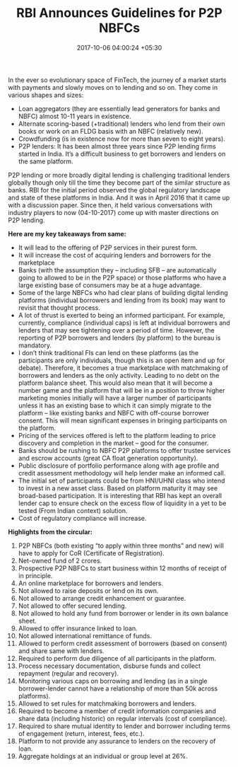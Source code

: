 ﻿---
title: RBI Announces Guidelines for P2P NBFCs
date: 2017-10-06 04:00:24 +05:30
categories:
- Banking
- Retail Banking
- BankTech
- Fintech
- Insights
- Lending
- Loans
- P2P
tags:
- Asia
- Europe
- India
- insights
- US
layout: post
type: post
status: publish
category:
- BankTech
- Lending
- Lending
- Retail Banking
- Banking
- Fintech
- Insights
- Loans
- P2P
Markets:
- Asia
- Europe
- India
- insights
- US
Person: Abhishant Pant
---

<p>In the ever so evolutionary space of FinTech, the journey of a market starts with payments and slowly moves on to lending and so on. They come in various shapes and sizes:</p>
<ul>
<li style="font-weight: 400;">Loan aggregators (they are essentially lead generators for banks and NBFC) almost 10-11 years in existence.</li>
<li style="font-weight: 400;">Alternate scoring-based (+traditional) lenders who lend from their own books or work on an FLDG basis with an NBFC (relatively new).</li>
<li style="font-weight: 400;">Crowdfunding (is in existence now for more than seven to eight years).</li>
<li style="font-weight: 400;">P2P lenders: It has been almost three years since P2P lending firms started in India. It’s a difficult business to get borrowers and lenders on the same platform.</li>
</ul>
<p>P2P lending or more broadly digital lending is challenging traditional lenders globally though only till the time they become part of the similar structure as banks. RBI for the initial period observed the global regulatory landscape and state of these platforms in India. And it was in April 2016 that it came up with a discussion paper. Since then, it held various conversations with industry players to now (04-10-2017) come up with master directions on P2P lending.</p>
<p><b>Here are my key takeaways from same:</b></p>
<ul>
<li style="font-weight: 400;">It will lead to the offering of P2P services in their purest form.</li>
<li style="font-weight: 400;">It will increase the cost of acquiring lenders and borrowers for the marketplace</li>
<li style="font-weight: 400;">Banks (with the assumption they – including SFB – are automatically going to allowed to be in the P2P space) or those platforms who have a large existing base of consumers may be at a huge advantage.</li>
<li style="font-weight: 400;">Some of the large NBFCs who had clear plans of building digital lending platforms (individual borrowers and lending from its book) may want to revisit that thought process.</li>
<li style="font-weight: 400;">A lot of thrust is exerted to being an informed participant. For example, currently, compliance (individual caps) is left at individual borrowers and lenders that may see tightening over a period of time. However, the reporting of P2P borrowers and lenders (by platform) to the bureau is mandatory.</li>
<li style="font-weight: 400;">I don’t think traditional FIs can lend on these platforms (as the participants are only individuals, though this is an open item and up for debate). Therefore, it becomes a true marketplace with matchmaking of borrowers and lenders as the only activity. Leading to no debt on the platform balance sheet. This would also mean that it will become a number game and the platform that will be in a position to throw higher marketing monies initially will have a larger number of participants unless it has an existing base to which it can simply migrate to the platform – like existing banks and NBFC with off-course borrower consent. This will mean significant expenses in bringing participants on the platform.</li>
<li style="font-weight: 400;">Pricing of the services offered is left to the platform leading to price discovery and completion in the market – good for the consumer.</li>
<li style="font-weight: 400;">Banks should be rushing to NBFC P2P platforms to offer trustee services and escrow accounts (great CA float generation opportunity).</li>
<li style="font-weight: 400;">Public disclosure of portfolio performance along with age profile and credit assessment methodology will help lender make an informed call.</li>
<li style="font-weight: 400;">The initial set of participants could be from HNI/UHNI class who intend to invest in a new asset class. Based on platform maturity it may see broad-based participation. It is interesting that RBI has kept an overall lender cap to ensure check on the excess flow of liquidity in a yet to be tested (From Indian context) solution.</li>
<li style="font-weight: 400;">Cost of regulatory compliance will increase.</li>
</ul>
<p><b>Highlights from the circular:</b></p>
<ol>
<li style="font-weight: 400;">P2P NBFCs (both existing “to apply within three months” and new) will have to apply for CoR (Certificate of Registration).</li>
<li style="font-weight: 400;">Net-owned fund of 2 crores.</li>
<li style="font-weight: 400;">Prospective P2P NBFCs to start business within 12 months of receipt of in principle.</li>
<li style="font-weight: 400;">An online marketplace for borrowers and lenders.</li>
<li style="font-weight: 400;">Not allowed to raise deposits or lend on its own.</li>
<li style="font-weight: 400;">Not allowed to arrange credit enhancement or guarantee.</li>
<li style="font-weight: 400;">Not allowed to offer secured lending.</li>
<li style="font-weight: 400;">Not allowed to hold any fund from borrower or lender in its own balance sheet.</li>
<li style="font-weight: 400;">Allowed to offer insurance linked to loan.</li>
<li style="font-weight: 400;">Not allowed international remittance of funds.</li>
<li style="font-weight: 400;">Allowed to perform credit assessment of borrowers (based on consent) and share same with lenders.</li>
<li style="font-weight: 400;">Required to perform due diligence of all participants in the platform.</li>
<li style="font-weight: 400;">Process necessary documentation, disburse funds and collect repayment (regular and recovery).</li>
<li style="font-weight: 400;">Monitoring various caps on borrowing and lending (as in a single borrower-lender cannot have a relationship of more than 50k across platforms).</li>
<li style="font-weight: 400;">Allowed to set rules for matchmaking borrowers and lenders.</li>
<li style="font-weight: 400;">Required to become a member of credit information companies and share data (including historic) on regular intervals (cost of compliance).</li>
<li style="font-weight: 400;">Required to share mutual identity to lender and borrower including terms of engagement (return, interest, fees, etc.).</li>
<li style="font-weight: 400;">Platform to not provide any assurance to lenders on the recovery of loan.</li>
<li style="font-weight: 400;">Aggregate holdings at an individual or group level at 26%.</li>
</ol>
